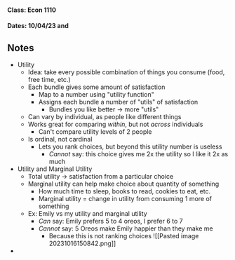 #### Class: Econ 1110
#### Dates: 10/04/23 and

## Notes

- Utility 
	- Idea: take every possible combination of things you consume (food, free time, etc.)
	- Each bundle gives some amount of satisfaction
		- Map to a number using "utility function"
		- Assigns each bundle a number of "utils" of satisfaction
			- Bundles you like better -> more "utils"
	- Can vary by individual, as people like different things
	- Works great for comparing *within*, but not *across* individuals
		- Can't compare utility levels of 2 people
	- Is ordinal, not cardinal
		- Lets you rank choices, but beyond this utility number is useless
			- *Cannot* say: this choice gives me 2x the utility so I like it 2x as much
- Utility and Marginal Utility
	- Total utility -> satisfaction from a particular choice
	- Marginal utility can help make choice about quantity of something
		- How much time to sleep, books to read, cookies to eat, etc.
		- Marginal utility = change in utility from consuming 1 more of something
	- Ex: Emily vs my utility and marginal utility
		- *Can* say: Emily prefers 5 to 4 oreos, I prefer 6 to 7
		- *Cannot* say: 5 Oreos make Emily happier than they make me 
			- Because this is not ranking choices
![[Pasted image 20231016150842.png]]
- 
